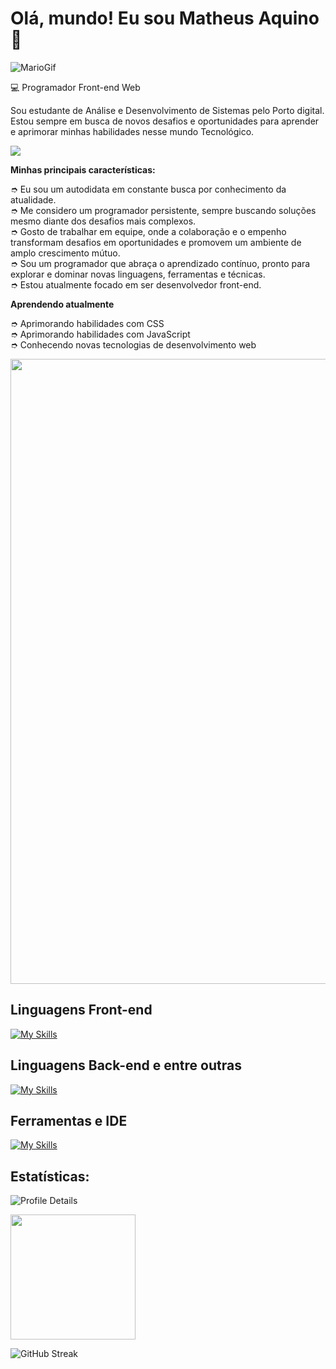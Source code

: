 <h1>Olá, mundo! Eu sou Matheus Aquino👋</h1>

![MarioGif](https://camo.githubusercontent.com/67fc6fe69796a1433e92819310c117759475b5cba29dccedecd68a54e6f60fe6/68747470733a2f2f6d69722d73332d63646e2d63662e626568616e63652e6e65742f70726f6a6563745f6d6f64756c65732f313430305f6f70745f312f3831626234623136353638343031392e363430623630333864313333652e676966)

💻 Programador Front-end Web

Sou estudante de Análise e Desenvolvimento de Sistemas pelo Porto digital. Estou sempre em busca de novos desafios e oportunidades para aprender e aprimorar minhas habilidades nesse mundo Tecnológico.

<img src="https://readme-typing-svg.herokuapp.com?font=Fira+Code&weight=600&size=40&duration=3500&pause=15000&vCenter=true&multiline=true&random=false&width=1200&height=90&lines=An%C3%A1lise+e+Desenvolvimento+de+Sistemas+|+FICR+|+4/5;" />

<b>Minhas principais características:</b>

➮ Eu sou um autodidata em constante busca por conhecimento da atualidade.<br>
➮ Me considero um programador persistente, sempre buscando soluções mesmo diante dos desafios mais complexos.<br>
➮ Gosto de trabalhar em equipe, onde a colaboração e o empenho transformam desafios em oportunidades e promovem um ambiente de amplo crescimento mútuo.<br>
➮ Sou um programador que abraça o aprendizado contínuo, pronto para explorar e dominar novas linguagens, ferramentas e técnicas.<br>
➮ Estou atualmente focado em ser desenvolvedor front-end.

<b>Aprendendo atualmente</b>

➮ Aprimorando habilidades com CSS <br>
➮ Aprimorando habilidades com JavaScript <br>
➮ Conhecendo novas tecnologias de desenvolvimento web

<img src="https://external-content.duckduckgo.com/iu/?u=https%3A%2F%2Fhackernoon.com%2Fimages%2Ff2px36fy.gif&f=1&nofb=1&ipt=7d3530b34284391cf4ed4f078b5de7bc542494837dd5706cd1c2e6f90b41f10c&ipo=images" width="1000px" />

<h2>Linguagens Front-end</h2>

[![My Skills](https://skillicons.dev/icons?i=html,css,js,typescript,angular,vue,vuetify,bootstrap)](https://skillicons.dev)

<h2>Linguagens Back-end e entre outras</h2>

[![My Skills](https://skillicons.dev/icons?i=java,nodejs,npm,c,php)](https://skillicons.dev)

<h2>Ferramentas e IDE</h2>

[![My Skills](https://skillicons.dev/icons?i=vscode,replit,git,idea,webstorm,phpstorm,vercel,windows)](https://skillicons.dev)

<h2>Estatísticas:</h2>

  
  ![Profile Details](http://github-profile-summary-cards.vercel.app/api/cards/profile-details?username=aquinodev2022&theme=github_dark)

<div> 
    <img height="200px" src="https://github-readme-stats.vercel.app/api/top-langs/?username=aquinodev2022&layout=compact&langs_count=7&theme=github_dark&hide_border=true" />
</div>

![GitHub Streak](http://github-readme-streak-stats.herokuapp.com?user=aquinodev2022&theme=github_dark&hide_border=true&date_format=j%20M%5B%20Y%5D)

